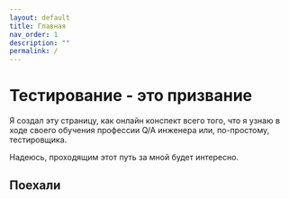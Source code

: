 ```yaml
---
layout: default
title: Главная
nav_order: 1
description: ""
permalink: /
---
```


# Тестирование - это призвание

Я создал эту страницу, как онлайн конспект всего того, что я узнаю в ходе своего обучения профессии Q/A инженера или, по-простому, тестировщика.

Надеюсь, проходящим этот путь за мной будет интересно.

## Поехали
